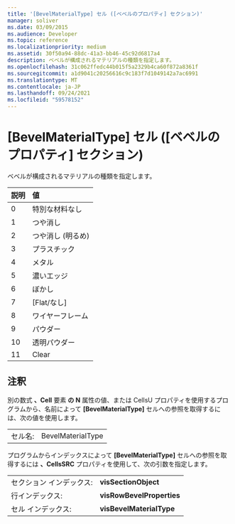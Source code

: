 ```yaml
---
title: '[BevelMaterialType] セル ([ベベルのプロパティ] セクション)'
manager: soliver
ms.date: 03/09/2015
ms.audience: Developer
ms.topic: reference
ms.localizationpriority: medium
ms.assetid: 30f50a94-88dc-41a3-bb46-45c92d6817a4
description: ベベルが構成されるマテリアルの種類を指定します。
ms.openlocfilehash: 31c062ffedc44b015f5a2329b4ca60f872a8361f
ms.sourcegitcommit: a1d9041c20256616c9c183f7d1049142a7ac6991
ms.translationtype: MT
ms.contentlocale: ja-JP
ms.lasthandoff: 09/24/2021
ms.locfileid: "59578152"
---
```

# <a name="bevelmaterialtype-cell-bevel-properties-section"></a>[BevelMaterialType] セル ([ベベルのプロパティ] セクション)

ベベルが構成されるマテリアルの種類を指定します。 
  
|**説明**|**値**|
|:-----|:-----|
|0  <br/> |特別な材料なし  <br/> |
|1  <br/> |つや消し  <br/> |
|2  <br/> |つや消し (明るめ)  <br/> |
|3  <br/> |プラスチック  <br/> |
|4   <br/> |メタル  <br/> |
|5  <br/> |濃いエッジ  <br/> |
|6   <br/> |ぼかし  <br/> |
|7   <br/> |[Flat/なし]  <br/> |
|8   <br/> |ワイヤーフレーム  <br/> |
|9   <br/> |パウダー  <br/> |
|10  <br/> |透明パウダー  <br/> |
|11  <br/> |Clear  <br/> |
   
## <a name="remarks"></a>注釈

別の数式 **、Cell** 要素 **の N** 属性の値、または CellsU プロパティを使用するプログラムから、名前によって **[BevelMaterialType]** セルへの参照を取得するには、次の値を使用します。  
  
|||
|:-----|:-----|
| セル名:  <br/> | BevelMaterialType  <br/> |
   
プログラムからインデックスによって **[BevelMaterialType]** セルへの参照を取得するには **、CellsSRC** プロパティを使用して、次の引数を指定します。 
  
|||
|:-----|:-----|
| セクション インデックス:  <br/> |**visSectionObject** <br/> |
| 行インデックス:  <br/> |**visRowBevelProperties** <br/> |
| セル インデックス:  <br/> |**visBevelMaterialType** <br/> |
   

